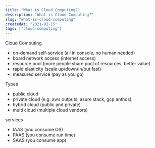 ```yaml
---
title: "What is Cloud Computing?"
description: "What is Cloud Computing?"
slug: "what-is-cloud-computing"
createdAt: "2021-02-15"
tags: ["cloud-computing"]
---
```


Cloud Computing
- on-demand self-service (all in console, no human needed)
- board network access (internet access)
- resource pool (more people share pool of resources, better value)
- rapid elasticity (scale up/down/in/out fast)
- measured service (pay as you go)

Types
- public cloud
- private cloud (e.g. aws outputs, azure stack, gcp anthos)
- hybrid cloud (public and private)
- multi cloud (multiple cloud vendors)

services 
- IAAS (you consume OS)
- PAAS (you consume run time)
- SAAS (you consume app)

